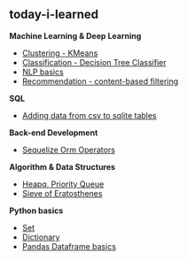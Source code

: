 ## today-i-learned

**Machine Learning & Deep Learning**
- [Clustering - KMeans](https://github.com/sophryu99/TIL/issues/6)
- [Classification - Decision Tree Classifier](https://github.com/sophryu99/TIL/issues/13)
- [NLP basics](https://github.com/sophryu99/TIL/issues/8)
- [Recommendation - content-based filtering](https://github.com/sophryu99/TIL/issues/3)

**SQL**
- [Adding data from csv to sqlite tables](https://github.com/sophryu99/TIL/issues/5)

**Back-end Development**
- [Sequelize Orm Operators](https://github.com/sophryu99/TIL/issues/9)

**Algorithm & Data Structures**
- [Heapq, Priority Queue](https://github.com/sophryu99/TIL/issues/12)
- [Sieve of Eratosthenes](https://github.com/sophryu99/TIL/issues/10)

**Python basics**
- [Set](https://github.com/sophryu99/TIL/issues/7)
- [Dictionary](https://github.com/sophryu99/TIL/issues/4)
- [Pandas Dataframe basics](https://github.com/sophryu99/TIL/issues/11)
